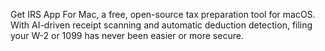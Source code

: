 Get IRS App For Mac, a free, open-source tax preparation tool for macOS. With AI-driven receipt scanning and automatic deduction detection, filing your W-2 or 1099 has never been easier or more secure.

